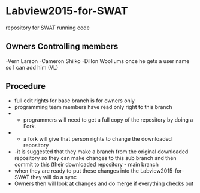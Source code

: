 # Labview2015-for-SWAT
repository for SWAT running code
## Owners Controlling members
-Vern Larson
-Cameron Shilko
-Dillon Woollums once he gets a user name so I can add him (VL)
## Procedure
- full edit rights for base branch is for owners only
- programming team members have read only right to this branch
- - programmers will need to get a full copy of the repository by doing a Fork.
- - a fork will give that person rights to change the downloaded repository
- -it is suggested that they make a branch from the original downloaded repository so they can make changes to this sub branch and then commit to this (their downloaded repository - main branch
- when they are ready to put these changes into the Labview2015-for-SWAT they will do a sync
- Owners then will look at changes and do merge if everything checks out
